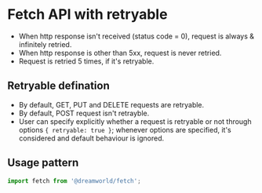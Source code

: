 # Fetch API with retryable

- When http response isn't received (status code = 0), request is always & infinitely retried.
- When http response is other than 5xx, request is never retried.
- Request is retried 5 times, if it's retryable.

## Retryable defination
- By default, GET, PUT and DELETE requests are retryable.
- By default, POST request isn't retrayble.
- User can specify explicitly whether a request is retryable or not through options `{ retryable: true }`; whenever options are specified, it's considered and default behaviour is ignored.

## Usage pattern

```javascript
import fetch from '@dreamworld/fetch';